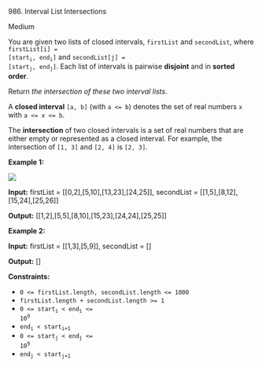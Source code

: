 986\. Interval List Intersections

Medium

You are given two lists of closed intervals, `firstList` and `secondList`, where <code>firstList[i] = [start<sub>i</sub>, end<sub>i</sub>]</code> and <code>secondList[j] = [start<sub>j</sub>, end<sub>j</sub>]</code>. Each list of intervals is pairwise **disjoint** and in **sorted order**.

Return _the intersection of these two interval lists_.

A **closed interval** `[a, b]` (with `a <= b`) denotes the set of real numbers `x` with `a <= x <= b`.

The **intersection** of two closed intervals is a set of real numbers that are either empty or represented as a closed interval. For example, the intersection of `[1, 3]` and `[2, 4]` is `[2, 3]`.

**Example 1:**

![](https://leetcode-in-java.github.io/src/main/java/g0901_1000/s0986_interval_list_intersections/interval1.png)

**Input:** firstList = [[0,2],[5,10],[13,23],[24,25]], secondList = [[1,5],[8,12],[15,24],[25,26]]

**Output:** [[1,2],[5,5],[8,10],[15,23],[24,24],[25,25]]

**Example 2:**

**Input:** firstList = [[1,3],[5,9]], secondList = []

**Output:** []

**Constraints:**

*   `0 <= firstList.length, secondList.length <= 1000`
*   `firstList.length + secondList.length >= 1`
*   <code>0 <= start<sub>i</sub> < end<sub>i</sub> <= 10<sup>9</sup></code>
*   <code>end<sub>i</sub> < start<sub>i+1</sub></code>
*   <code>0 <= start<sub>j</sub> < end<sub>j</sub> <= 10<sup>9</sup></code>
*   <code>end<sub>j</sub> < start<sub>j+1</sub></code>